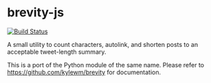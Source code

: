 # brevity-js

[![Build Status](https://travis-ci.org/kylewm/brevity-js.svg?branch=master)](https://travis-ci.org/kylewm/brevity-js)

A small utility to count characters, autolink, and shorten posts to an
acceptable tweet-length summary.

This is a port of the Python module of the same name. Please refer to
https://github.com/kylewm/brevity for documentation.
